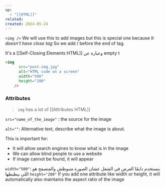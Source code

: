 ```yaml
---
up:
  - "[[HTML]]"
related: 
created: 2024-05-24
---
```

`<img />` We will use this to add images but this is special one because *It doesn't have close tag* 
So we add / before the end of tag.

It's a [[Self-Closing Elements HTML]] 
وعبارة عن empty t


```html
<img
      src="post-img.jpg"
      alt="HTML code on a screen"
      width="500"
      height="200"
    />
```
### Attributes
> `img` has a lot of [[Attributes HTML]]


`src="name_of_the_image"` : the source for the image

`alt=""`: Alternative text, describe what the image is about.

This is important for:
- It will allow search engines to know what is in the image
- We can allow blind people to use a website
- If image cannot be found, it will appear

`width="500"`: بنستخدم دايمًا العرض في الشغل عشان الصورة متبوظش والمتصفح هو اللي بيظبطها
`height="200"`
If you add one attribute like width or height, it will automatically also maintains the aspect ratio of the image
